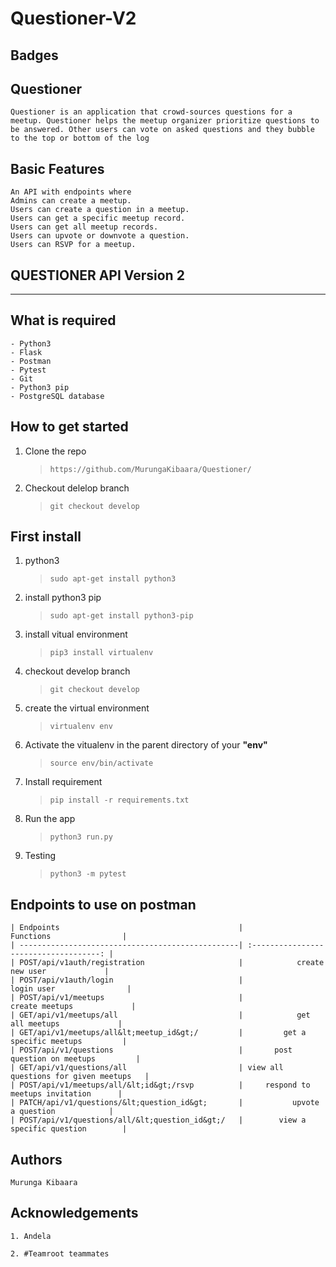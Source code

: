 # Questioner-V2

## Badges


## Questioner
    Questioner is an application that crowd-sources questions for a meetup. Questioner helps the meetup organizer prioritize questions to be answered. Other users can vote on asked questions and they bubble to the top or bottom of the log

## Basic Features
    An API with endpoints where
    Admins can create a meetup.
    Users can create a question in a meetup.
    Users can get a specific meetup record.
    Users can get all meetup records.
    Users can upvote or downvote a question.
    Users can RSVP for a meetup.


## QUESTIONER API Version 2

---

## What is required

    - Python3
    - Flask
    - Postman
    - Pytest
    - Git
    - Python3 pip
    - PostgreSQL database 

## How to get started

1. Clone the repo

    > `https://github.com/MurungaKibaara/Questioner/`

2) Checkout delelop branch

    > `git checkout develop`

## First install

1. python3

    > `sudo apt-get install python3`

2. install python3 pip

    > `sudo apt-get install python3-pip`

3. install vitual environment

    > `pip3 install virtualenv`

4. checkout develop branch

    > `git checkout develop`

5. create the virtual environment

    > `virtualenv env`

6. Activate the vitualenv in the parent directory of your **"env"**

    > `source env/bin/activate`

7. Install requirement

    > `pip install -r requirements.txt`

8. Run the app

    > `python3 run.py`
    
9. Testing 

    > `python3 -m pytest`


## Endpoints to use on postman

    | Endpoints                                        |               Functions                |
    | -------------------------------------------------| :------------------------------------: |
    | POST/api/v1auth/registration                     |            create new user             |
    | POST/api/v1auth/login                            |              login user                |
    | POST/api/v1/meetups                              |             create meetups             |
    | GET/api/v1/meetups/all                           |            get all meetups             |
    | GET/api/v1/meetups/all&lt;meetup_id&gt;/         |         get a specific meetups         |
    | POST/api/v1/questions                            |       post question on meetups         |
    | GET/api/v1/questions/all                         | view all questions for given meetups   |
    | POST/api/v1/meetups/all/&lt;id&gt;/rsvp          |     respond to meetups invitation      |
    | PATCH/api/v1/questions/&lt;question_id&gt;       |           upvote a question            |
    | POST/api/v1/questions/all/&lt;question_id&gt;/   |        view a specific question        |


## Authors

    Murunga Kibaara

## Acknowledgements

    1. Andela
    
    2. #Teamroot teammates
